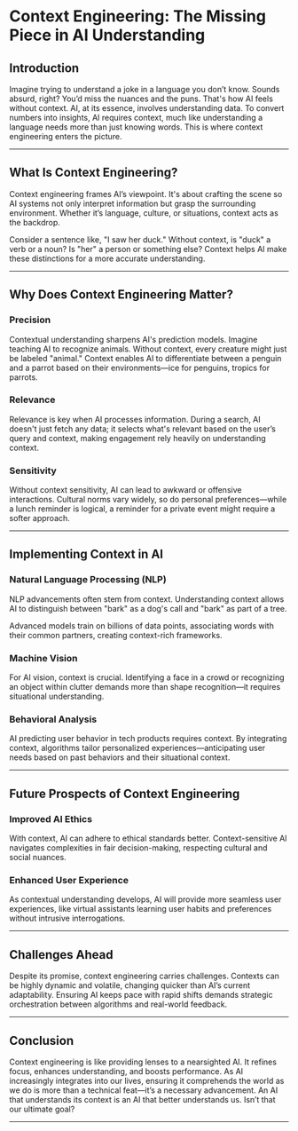 # Context Engineering: The Missing Piece in AI Understanding

## Introduction

Imagine trying to understand a joke in a language you don’t know. Sounds absurd, right? You’d miss the nuances and the puns. That's how AI feels without context. AI, at its essence, involves understanding data. To convert numbers into insights, AI requires context, much like understanding a language needs more than just knowing words. This is where context engineering enters the picture.

---

## What Is Context Engineering?

Context engineering frames AI’s viewpoint. It's about crafting the scene so AI systems not only interpret information but grasp the surrounding environment. Whether it’s language, culture, or situations, context acts as the backdrop.

Consider a sentence like, "I saw her duck." Without context, is "duck" a verb or a noun? Is "her" a person or something else? Context helps AI make these distinctions for a more accurate understanding.

---

## Why Does Context Engineering Matter?

### Precision

Contextual understanding sharpens AI's prediction models. Imagine teaching AI to recognize animals. Without context, every creature might just be labeled "animal." Context enables AI to differentiate between a penguin and a parrot based on their environments—ice for penguins, tropics for parrots.

### Relevance

Relevance is key when AI processes information. During a search, AI doesn't just fetch any data; it selects what's relevant based on the user’s query and context, making engagement rely heavily on understanding context.

### Sensitivity

Without context sensitivity, AI can lead to awkward or offensive interactions. Cultural norms vary widely, so do personal preferences—while a lunch reminder is logical, a reminder for a private event might require a softer approach.

---

## Implementing Context in AI

### Natural Language Processing (NLP)

NLP advancements often stem from context. Understanding context allows AI to distinguish between "bark" as a dog's call and "bark" as part of a tree.

Advanced models train on billions of data points, associating words with their common partners, creating context-rich frameworks.

### Machine Vision

For AI vision, context is crucial. Identifying a face in a crowd or recognizing an object within clutter demands more than shape recognition—it requires situational understanding.

### Behavioral Analysis

AI predicting user behavior in tech products requires context. By integrating context, algorithms tailor personalized experiences—anticipating user needs based on past behaviors and their situational context.

---

## Future Prospects of Context Engineering

### Improved AI Ethics

With context, AI can adhere to ethical standards better. Context-sensitive AI navigates complexities in fair decision-making, respecting cultural and social nuances.

### Enhanced User Experience

As contextual understanding develops, AI will provide more seamless user experiences, like virtual assistants learning user habits and preferences without intrusive interrogations.

---

## Challenges Ahead

Despite its promise, context engineering carries challenges. Contexts can be highly dynamic and volatile, changing quicker than AI’s current adaptability. Ensuring AI keeps pace with rapid shifts demands strategic orchestration between algorithms and real-world feedback.

---

## Conclusion

Context engineering is like providing lenses to a nearsighted AI. It refines focus, enhances understanding, and boosts performance. As AI increasingly integrates into our lives, ensuring it comprehends the world as we do is more than a technical feat—it’s a necessary advancement. An AI that understands its context is an AI that better understands us. Isn’t that our ultimate goal?

---